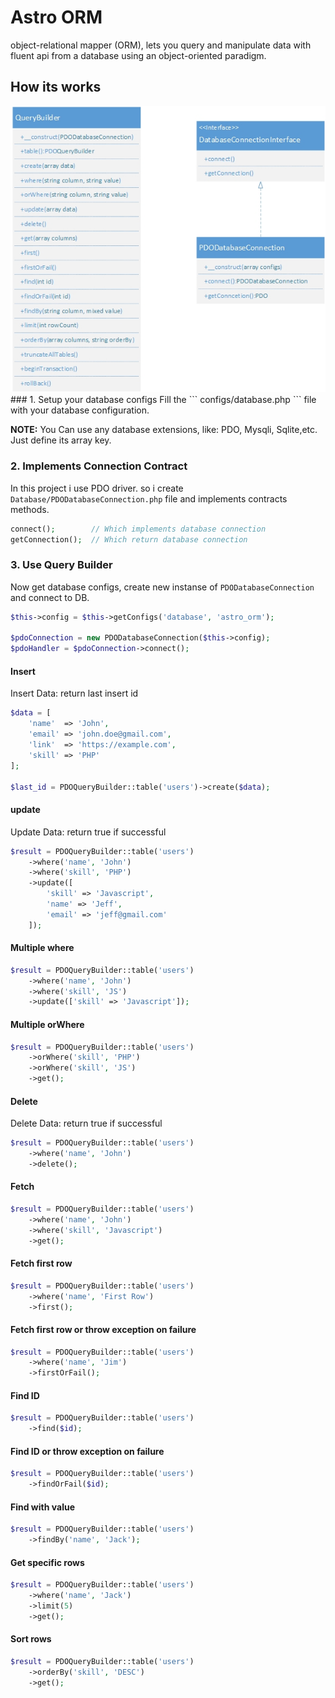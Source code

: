 # Astro ORM
object-relational mapper (ORM), lets you query and manipulate data with fluent api from a database using an object-oriented paradigm.

## How its works
<img src="docs/UML Diagram.jpg" alt="UML">
### 1. Setup your database configs
Fill the ``` configs/database.php ``` file with your database configuration.

**NOTE:** You Can use any database extensions, like: PDO, Mysqli, Sqlite,etc. Just define its array key.

### 2. Implements Connection Contract
In this project i use PDO driver. so i create ```  Database/PDODatabaseConnection.php``` file and implements contracts methods.

```php
connect();        // Which implements database connection
getConnection();  // Which return database connection
```

### 3. Use Query Builder
Now get database configs, create new instanse of `PDODatabaseConnection` and connect to DB.

```php
$this->config = $this->getConfigs('database', 'astro_orm');

$pdoConnection = new PDODatabaseConnection($this->config);
$pdoHandler = $pdoConnection->connect();
```

#### Insert
Insert Data: return last insert id
```php
$data = [
    'name'  => 'John',
    'email' => 'john.doe@gmail.com',
    'link'  => 'https://example.com',
    'skill' => 'PHP'
];

$last_id = PDOQueryBuilder::table('users')->create($data);
```

#### update
Update Data: return true if successful
```php
$result = PDOQueryBuilder::table('users')
    ->where('name', 'John')
    ->where('skill', 'PHP')
    ->update([
        'skill' => 'Javascript', 
        'name' => 'Jeff', 
        'email' => 'jeff@gmail.com'
    ]);
```

#### Multiple where
```php
$result = PDOQueryBuilder::table('users')
    ->where('name', 'John')
    ->where('skill', 'JS')
    ->update(['skill' => 'Javascript']);
```

#### Multiple orWhere
```php
$result = PDOQueryBuilder::table('users')
    ->orWhere('skill', 'PHP')
    ->orWhere('skill', 'JS')
    ->get();
```

#### Delete
Delete Data: return true if successful
```php
$result = PDOQueryBuilder::table('users')
    ->where('name', 'John')
    ->delete();
```

#### Fetch
```php
$result = PDOQueryBuilder::table('users')
    ->where('name', 'John')
    ->where('skill', 'Javascript')
    ->get();
```

#### Fetch first row
```php
$result = PDOQueryBuilder::table('users')
    ->where('name', 'First Row')
    ->first();
```

#### Fetch first row or throw exception on failure
```php
$result = PDOQueryBuilder::table('users')
    ->where('name', 'Jim')
    ->firstOrFail();
```

#### Find ID
```php
$result = PDOQueryBuilder::table('users')
    ->find($id);
```

#### Find ID or throw exception on failure
```php
$result = PDOQueryBuilder::table('users')
    ->findOrFail($id);
```

#### Find with value
```php
$result = PDOQueryBuilder::table('users')
    ->findBy('name', 'Jack');
```

#### Get specific rows
```php
$result = PDOQueryBuilder::table('users')
    ->where('name', 'Jack')
    ->limit(5)
    ->get();
```

#### Sort rows
```php
$result = PDOQueryBuilder::table('users')
    ->orderBy('skill', 'DESC')
    ->get();
```